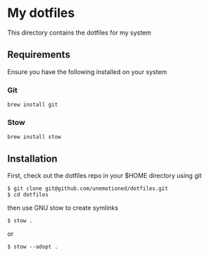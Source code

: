 # My dotfiles

This directory contains the dotfiles for my system

## Requirements

Ensure you have the following installed on your system

### Git

```
brew install git
```

### Stow

```
brew install stow
```

## Installation

First, check out the dotfiles repo in your $HOME directory using git

```
$ git clone git@github.com/unemotioned/dotfiles.git
$ cd dotfiles
```

then use GNU stow to create symlinks

```
$ stow .
```
or

```
$ stow --adopt .
```

